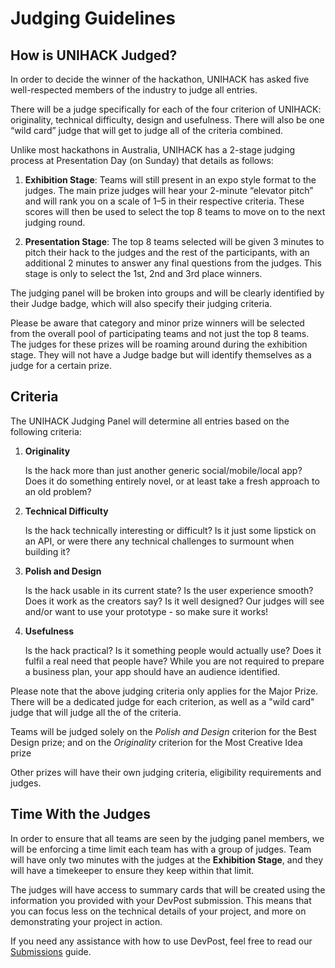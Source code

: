 # Judging Guidelines

## How is UNIHACK Judged?

In order to decide the winner of the hackathon, UNIHACK has asked five
well-respected members of the industry to judge all entries.

There will be a judge specifically for each of the four criterion of UNIHACK: originality, technical difficulty, design and usefulness. There will also be one “wild card” judge that will get to judge all of the criteria combined.

Unlike most hackathons in Australia, UNIHACK has a 2-stage judging process at Presentation Day (on Sunday) that details as follows:

1.  **Exhibition Stage**: Teams will still present in an expo style format to the judges. The main prize judges will hear your 2-minute “elevator pitch” and will rank you on a scale of 1–5 in their respective criteria. These scores will then be used to select the top 8 teams to move on to the next judging round.

2.  **Presentation Stage**: The top 8 teams selected will be given 3 minutes to pitch their hack to the judges and the rest of the participants, with an additional 2 minutes to answer any final questions from the judges. This stage is only to select the 1st, 2nd and 3rd place winners.

The judging panel will be broken into groups and will be clearly identified by their Judge badge, which will also specify their judging criteria.

Please be aware that category and minor prize winners will be selected from the overall pool of participating teams and not just the top 8 teams. The judges for these prizes will be roaming around during the exhibition stage. They will not have a Judge badge but will identify themselves as a judge for a certain prize.

## Criteria

The UNIHACK Judging Panel will determine all entries based on the following criteria:

1.  **Originality**

    Is the hack more than just another generic social/mobile/local app?
    Does it do something entirely novel, or at least take a fresh approach to an
    old problem?

2.  **Technical Difficulty**

    Is the hack technically interesting or difficult? Is it just some lipstick
    on an API, or were there any technical challenges to surmount when building
    it?

3.  **Polish and Design**

    Is the hack usable in its current state? Is the user experience smooth? Does
    it work as the creators say? Is it well designed? Our judges will see and/or
    want to use your prototype - so make sure it works!

4.  **Usefulness**

    Is the hack practical? Is it something people would actually use? Does it
    fulfil a real need that people have? While you are not required to prepare a
    business plan, your app should have an audience identified.

Please note that the above judging criteria only applies for the Major Prize. There will be a dedicated judge for each criterion, as well as a "wild card" judge that will judge all the of the criteria.

Teams will be judged solely on the _Polish and Design_ criterion for the Best Design prize; and on the _Originality_ criterion for the Most Creative Idea prize

Other prizes will have their own judging criteria, eligibility requirements and
judges.

## Time With the Judges

In order to ensure that all teams are seen by the judging panel members, we
will be enforcing a time limit each team has with a group of judges. Team will
have only two minutes with the judges at the **Exhibition Stage**,
and they will have a timekeeper to ensure they keep within that limit.

The judges will have access to summary cards that will be created using the
information you provided with your DevPost submission. This means that you can
focus less on the technical details of your project, and more on demonstrating
your project in action.

If you need any assistance with how to use DevPost, feel free to read our
[Submissions](submission.md) guide.
